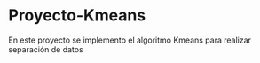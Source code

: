 # Proyecto-Kmeans
En este proyecto se implemento el algoritmo Kmeans para realizar separación de datos
